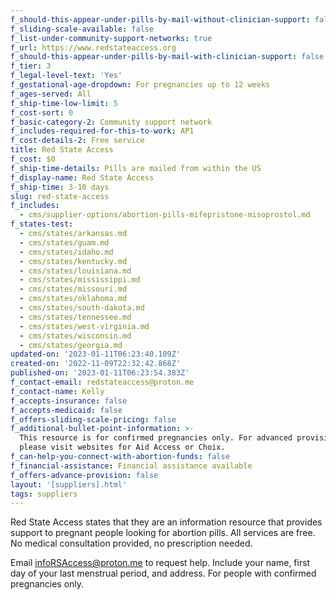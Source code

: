 ```yaml
---
f_should-this-appear-under-pills-by-mail-without-clinician-support: false
f_sliding-scale-available: false
f_list-under-community-support-networks: true
f_url: https://www.redstateaccess.org
f_should-this-appear-under-pills-by-mail-with-clinician-support: false
f_tier: 3
f_legal-level-text: 'Yes'
f_gestational-age-dropdown: For pregnancies up to 12 weeks
f_ages-served: All
f_ship-time-low-limit: 5
f_cost-sort: 0
f_basic-category-2: Community support network
f_includes-required-for-this-to-work: AP1
f_cost-details-2: Free service
title: Red State Access
f_cost: $0
f_ship-time-details: Pills are mailed from within the US
f_display-name: Red State Access
f_ship-time: 3-10 days
slug: red-state-access
f_includes:
  - cms/supplier-options/abortion-pills-mifepristone-misoprostol.md
f_states-test:
  - cms/states/arkansas.md
  - cms/states/guam.md
  - cms/states/idaho.md
  - cms/states/kentucky.md
  - cms/states/louisiana.md
  - cms/states/mississippi.md
  - cms/states/missouri.md
  - cms/states/oklahoma.md
  - cms/states/south-dakota.md
  - cms/states/tennessee.md
  - cms/states/west-virginia.md
  - cms/states/wisconsin.md
  - cms/states/georgia.md
updated-on: '2023-01-11T06:23:40.109Z'
created-on: '2022-11-09T22:32:42.868Z'
published-on: '2023-01-11T06:23:54.383Z'
f_contact-email: redstateaccess@proton.me
f_contact-name: Kelly
f_accepts-insurance: false
f_accepts-medicaid: false
f_offers-sliding-scale-pricing: false
f_additional-bullet-point-information: >-
  This resource is for confirmed pregnancies only. For advanced provision,
  please visit websites for Aid Access or Choix.
f_can-help-you-connect-with-abortion-funds: false
f_financial-assistance: Financial assistance available
f_offers-advance-provision: false
layout: '[suppliers].html'
tags: suppliers
---
```


Red State Access states that they are an information resource that provides support to pregnant people looking for abortion pills. All services are free. No medical consultation provided, no prescription needed.

Email [infoRSAccess@proton.me](mailto:laslibresgto@proton.me) to request help. Include your name, first day of your last menstrual period, and address. For people with confirmed pregnancies only.
